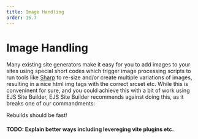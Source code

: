 ```yaml
---
title: Image Handling
order: 15.7
---
```


# Image Handling

Many existing site generators make it easy for you to add images to your sites using special short codes which trigger image processing scripts to run tools like [Sharp](https://sharp.pixelplumbing.com/) to re-size and/or create multiple variations of images, resulting in a nice html img tags with the correct srcset etc. While this is conveninent for sure, and you could achieve this with a bit of work using EJS Site Builder, EJS Site Builder recommends against doing this, as it breaks one of our commandments:

Rebuilds should be fast!

#### TODO: Explain better ways including levereging vite plugins etc.
